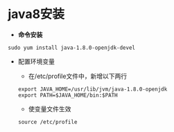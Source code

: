 # java8安装

* **命令安装**

```shell
sudo yum install java-1.8.0-openjdk-devel
```

* 配置环境变量

  * 在/etc/profile文件中，新增以下两行

  ```shell
  export JAVA_HOME=/usr/lib/jvm/java-1.8.0-openjdk 
  export PATH=$JAVA_HOME/bin:$PATH
  ```

  * 使变量文件生效

  ```shell
  source /etc/profile
  ```

  